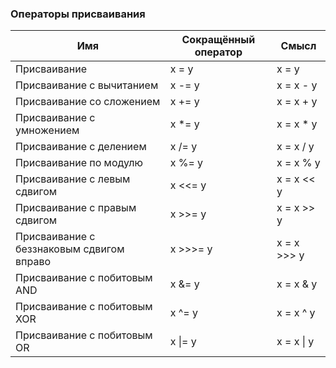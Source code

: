 ### Операторы присваивания

|Имя|Сокращённый оператор|Смысл|
|---|----|---|
|Присваивание|x = y|x = y|
|Присваивание с вычитанием|x -= y|x = x - y|
|Присваивание со сложением|x += y|x = x + y|
|Присваивание с умножением|x *= y|x = x * y|
|Присваивание с делением|x /= y|x = x / y|
|Присваивание по модулю|x %= y|x = x % y|
|Присваивание с левым сдвигом|x <<= y|x = x << y|
|Присваивание с правым сдвигом|x >>= y|x = x >> y|
|Присваивание с беззнаковым сдвигом вправо|x >>>= y|x = x >>> y|
|Присваивание с побитовым AND|x &= y|x = x & y|
|Присваивание с побитовым XOR|x ^= y|x = x ^ y|
|Присваивание с побитовым OR|x \|= y|x = x \| y|